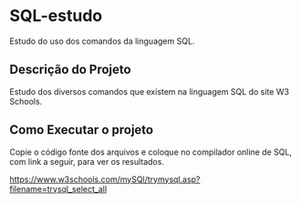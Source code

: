 # SQL-estudo
Estudo do uso dos comandos da linguagem SQL.

## Descrição do Projeto 
  
  Estudo dos diversos comandos que existem na linguagem SQL do site W3 Schools.
  
## Como Executar o projeto

Copie o código fonte dos arquivos e coloque no compilador online de SQL, com link a seguir, para ver os resultados.

https://www.w3schools.com/mySQl/trymysql.asp?filename=trysql_select_all
